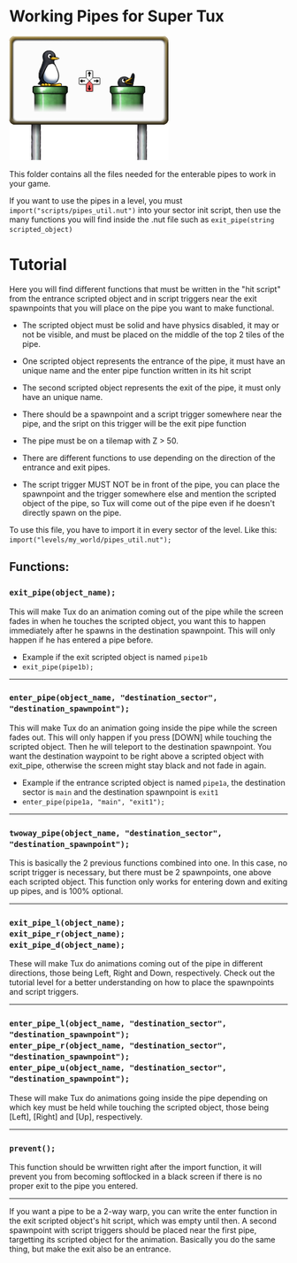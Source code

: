 # Working Pipes for Super Tux 
![pipe decal](https://github.com/Eauix/Super-Tux-Additions/blob/main/Working-Pipes/images/decal/_custom/billboard-pipe.png)

This folder contains all the files needed for the enterable pipes to work in your game.

If you want to use the pipes in a level, you must `import("scripts/pipes_util.nut")` into your sector init script, then use the many functions you will find inside the .nut file such as `exit_pipe(string scripted_object)`

# Tutorial

Here you will find different functions that must be written in the
"hit script" from the entrance scripted object and in script triggers
near the exit spawnpoints that you will place on the pipe you want to make functional.

- The scripted object must be solid and have physics disabled, 
it may or not be visible, and must be placed on the middle of the
top 2 tiles of the pipe.

- One scripted object represents the entrance of the pipe, it must have an unique name and the enter pipe function written in its hit script

- The second scripted object represents the exit of the pipe, it must only have an unique name.

- There should be a spawnpoint and a script trigger somewhere near the pipe, and the sript on this trigger will be the exit pipe function

- The pipe must be on a tilemap with Z > 50.

- There are different functions to use depending on the direction of the entrance and exit pipes.
  
- The script trigger MUST NOT be in front of the pipe, you can place the spawnpoint and the
trigger somewhere else and mention the scripted object of the pipe, so Tux will come out
of the pipe even if he doesn't directly spawn on the pipe.

To use this file, you have to import it in every sector of the level.
Like this: `import("levels/my_world/pipes_util.nut");`

## Functions:

### `exit_pipe(object_name);`

This will make Tux do an animation coming out of the pipe while the screen
fades in when he touches the scripted object, you want this to happen
immediately after he spawns in the destination spawnpoint. This will
only happen if he has entered a pipe before.

- Example if the exit scripted object is named `pipe1b` <br>
- `exit_pipe(pipe1b);`

<hr>

### `enter_pipe(object_name, "destination_sector", "destination_spawnpoint");`

This will make Tux do an animation going inside the pipe while the screen
fades out. This will only happen if you press [DOWN] while touching the
scripted object. Then he will teleport to the destination spawnpoint. You want
the destination waypoint to be right above a scripted object with exit_pipe,
otherwise the screen might stay black and not fade in again.
- Example if the entrance scripted object is named `pipe1a`, the destination sector is `main` and the destination spawnpoint is `exit1` <br>
- `enter_pipe(pipe1a, "main", "exit1");`

<hr>

### `twoway_pipe(object_name, "destination_sector", "destination_spawnpoint");`

This is basically the 2 previous functions combined into one. In this case, no script trigger is necessary, but there must be 2 spawnpoints, one above each scripted object.
This function only works for entering down and exiting up pipes, and is 100% optional.

<hr>

### `exit_pipe_l(object_name);` <br> `exit_pipe_r(object_name);` <br> `exit_pipe_d(object_name);`

These will make Tux do animations coming out of the pipe in different directions,
those being Left, Right and Down, respectively. Check out the tutorial level for a better understanding on how to place the spawnpoints and script triggers.

<hr>

### `enter_pipe_l(object_name, "destination_sector", "destination_spawnpoint");` <br> `enter_pipe_r(object_name, "destination_sector", "destination_spawnpoint");` <br> `enter_pipe_u(object_name, "destination_sector", "destination_spawnpoint");`

These will make Tux do animations going inside the pipe depending on which key
must be held while touching the scripted object, those being [Left], [Right]
and [Up], respectively.

<hr>

### `prevent();`

This function should be wrwitten right after the import function, it will prevent
you from becoming softlocked in a black screen if there is no proper exit to the
pipe you entered.

<hr>

If you want a pipe to be a 2-way warp, you can write the enter function in the exit scripted object's hit script, which was empty until then.
A second spawnpoint with script triggers should be placed near the first pipe, targetting its scripted object for the animation. Basically you do the same thing, but make the exit also be an entrance.
